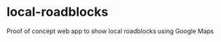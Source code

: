 local-roadblocks
================

Proof of concept web app to show local roadblocks using Google Maps
